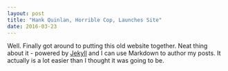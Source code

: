 ```yaml
---
layout: post
title: "Hank Quinlan, Horrible Cop, Launches Site"
date: 2016-03-23
---
```


Well. Finally got around to putting this old website together. Neat thing about it - powered by [Jekyll](http://jekyllrb.com) and I can use Markdown to author my posts. It actually is a lot easier than I thought it was going to be.
